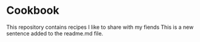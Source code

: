 # Cookbook
This repository contains recipes I like to share with my fiends
This is a new sentence added to the readme.md file.
